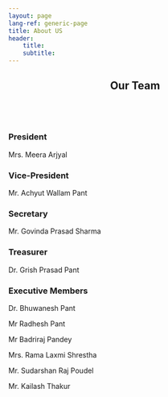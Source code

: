 ```yaml
---
layout: page
lang-ref: generic-page
title: About US
header:
    title: 
    subtitle: 
---
```

<!-- Content -->
<section>
    <header class="main">
        <h1>Our Team</h1>
    </header>
    <span class="image main"><img class="lazy-loading" src="{{ 'assets/images/placeholder/pic11.webp' | absolute_url }}" data-src="{{ 'assets/images/content/pic11.webp' | absolute_url }}" alt="" /></span>
    <h3>President</h3>
    <p>Mrs. Meera Arjyal</p>
    <h3>Vice-President</h3>
    <p>Mr. Achyut Wallam Pant</p>
    <h3>Secretary</h3>
    <p>Mr. Govinda Prasad Sharma</p>
    <h3>Treasurer</h3>
    <p>Dr. Grish Prasad Pant</p>
    <h3>Executive Members</h3>
    <p>Dr. Bhuwanesh Pant</p>
    <p>Mr Radhesh Pant</p>
    <p>Mr Badriraj Pandey</p>
    <p>Mrs. Rama Laxmi Shrestha</p>
    <p>Mr. Sudarshan Raj Poudel</p>
    <p>Mr. Kailash Thakur</p>
    

</section>
